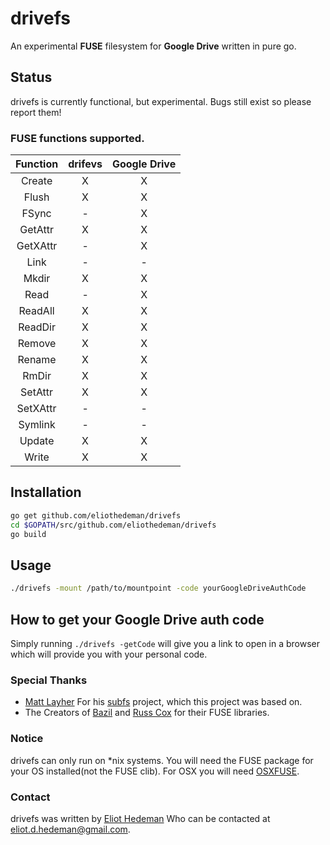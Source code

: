 drivefs
=======

An experimental **FUSE** filesystem for **Google Drive** written in pure go.
## Status
drivefs is currently functional, but experimental. Bugs still exist so please report them!

### FUSE functions supported.
|Function|drifevs|Google Drive|
|:-:|:-:|:-:|
|Create|X|X|
|Flush|X|X|
|FSync|-|X|
|GetAttr|X|X|
|GetXAttr|-|X|
|Link|-|-|
|Mkdir|X|X|
|Read|-|X|
|ReadAll|X|X|
|ReadDir|X|X|
|Remove|X|X|
|Rename|X|X|
|RmDir|X|X|
|SetAttr|X|X|
|SetXAttr|-|-|
|Symlink|-|-|
|Update|X|X|
|Write|X|X|


## Installation

```bash
go get github.com/eliothedeman/drivefs
cd $GOPATH/src/github.com/eliothedeman/drivefs
go build
```

## Usage
```bash
./drivefs -mount /path/to/mountpoint -code yourGoogleDriveAuthCode
```

## How to get your Google Drive auth code

Simply running ``./drivefs -getCode`` will give you a link to open in a browser which will provide you with your personal code.


### Special Thanks
* [Matt Layher](https://github.com/mdlayher) For his [subfs](https://github.com/mdlayher/subfs) project, which this project was based on.
* The Creators of [Bazil](http://bazil.org) and [Russ Cox](http://swtch.com/~rsc/) for their FUSE libraries. 

### Notice
drivefs can only run on *nix systems. You will need the FUSE package for your OS installed(not the FUSE clib). For OSX you will need [OSXFUSE](http://osxfuse.github.io/).

### Contact
drivefs was written by [Eliot Hedeman](https://github.com/eliothedeman) Who can be contacted at [eliot.d.hedeman@gmail.com](mailto:eliot.d.hedeman@gmail.com).
